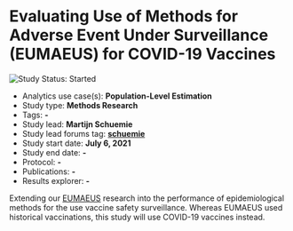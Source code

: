 Evaluating Use of Methods for Adverse Event Under Surveillance (EUMAEUS) for COVID-19 Vaccines
=============================================================================

<img src="https://img.shields.io/badge/Study%20Status-Started-blue.svg" alt="Study Status: Started">

- Analytics use case(s): **Population-Level Estimation**
- Study type: **Methods Research**
- Tags: **-**
- Study lead: **Martijn Schuemie**
- Study lead forums tag: **[schuemie](https://forums.ohdsi.org/u/schuemie)**
- Study start date: **July 6, 2021**
- Study end date: **-**
- Protocol: **-**
- Publications: **-**
- Results explorer: **-**

Extending our [EUMAEUS](https://github.com/ohdsi-studies/Eumaeus) research into the performance of epidemiological methods for the use vaccine safety surveillance. Whereas EUMAEUS used historical vaccinations, this study will use COVID-19 vaccines instead. 
